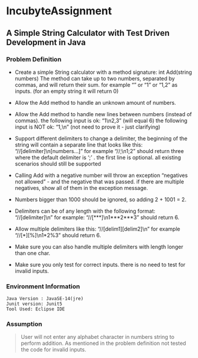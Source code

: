 # IncubyteAssignment
## A Simple String Calculator with Test Driven Development in Java

### Problem Definition
 - Create a simple String calculator with a method signature:
	int Add(string numbers)
	The method can take up to two numbers, separated by commas, and will return their sum. 
	for example “” or “1” or “1,2” as inputs.
	(for an empty string it will return 0) 

 - Allow the Add method to handle an unknown amount of numbers.

 - Allow the Add method to handle new lines between numbers (instead of commas).
	the following input is ok: “1\n2,3” (will equal 6)
	the following input is NOT ok: “1,\n” (not need to prove it - just clarifying)

 - Support different delimiters
	to change a delimiter, the beginning of the string will contain a separate line that looks like this: “//[delimiter]\n[numbers…]” for example “//;\n1;2” should return three where the default delimiter is ‘;’ .
	the first line is optional. all existing scenarios should still be supported

 - Calling Add with a negative number will throw an exception “negatives not allowed” - and the negative that was passed. 
	if there are multiple negatives, show all of them in the exception message.

 - Numbers bigger than 1000 should be ignored, so adding 2 + 1001 = 2.

 - Delimiters can be of any length with the following format: “//[delimiter]\n” for example: “//[\*\*\*]\n1\*\*\*2\*\*\*3” should return 6.

 - Allow multiple delimiters like this: “//[delim1][delim2]\n” for example “//[\*][%]\n1*2%3” should return 6.

 - Make sure you can also handle multiple delimiters with length longer than one char.

 - Make sure you only test for correct inputs. there is no need to test for invalid inputs.

### Environment Information
    Java Version : JavaSE-14(jre)
    Junit version: Junit5
    Tool Used: Eclipse IDE

### Assumption
> User will not enter any alphabet character in numbers string to perform addition.
> As mentioned in the problem definition not tested the code for invalid inputs.